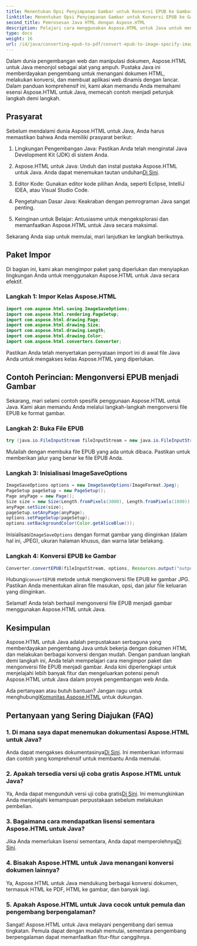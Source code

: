 ```yaml
---
title: Menentukan Opsi Penyimpanan Gambar untuk Konversi EPUB ke Gambar
linktitle: Menentukan Opsi Penyimpanan Gambar untuk Konversi EPUB ke Gambar
second_title: Pemrosesan Java HTML dengan Aspose.HTML
description: Pelajari cara menggunakan Aspose.HTML untuk Java untuk mengonversi EPUB menjadi gambar & lainnya. Jelajahi panduan langkah demi langkah kami. #JavaDevelopment #WebDevelopment #DocumentConversion
type: docs
weight: 16
url: /id/java/converting-epub-to-pdf/convert-epub-to-image-specify-image-save-options/
---
```


Dalam dunia pengembangan web dan manipulasi dokumen, Aspose.HTML untuk Java menonjol sebagai alat yang ampuh. Pustaka Java ini memberdayakan pengembang untuk menangani dokumen HTML, melakukan konversi, dan membuat aplikasi web dinamis dengan lancar. Dalam panduan komprehensif ini, kami akan memandu Anda memahami esensi Aspose.HTML untuk Java, memecah contoh menjadi petunjuk langkah demi langkah.

## Prasyarat

Sebelum mendalami dunia Aspose.HTML untuk Java, Anda harus memastikan bahwa Anda memiliki prasyarat berikut:

1. Lingkungan Pengembangan Java: Pastikan Anda telah menginstal Java Development Kit (JDK) di sistem Anda.

2. Aspose.HTML untuk Java: Unduh dan instal pustaka Aspose.HTML untuk Java. Anda dapat menemukan tautan unduhan[Di Sini](https://releases.aspose.com/html/java/).

3. Editor Kode: Gunakan editor kode pilihan Anda, seperti Eclipse, IntelliJ IDEA, atau Visual Studio Code.

4. Pengetahuan Dasar Java: Keakraban dengan pemrograman Java sangat penting.

5. Keinginan untuk Belajar: Antusiasme untuk mengeksplorasi dan memanfaatkan Aspose.HTML untuk Java secara maksimal.

Sekarang Anda siap untuk memulai, mari lanjutkan ke langkah berikutnya.

## Paket Impor

Di bagian ini, kami akan mengimpor paket yang diperlukan dan menyiapkan lingkungan Anda untuk menggunakan Aspose.HTML untuk Java secara efektif. 

### Langkah 1: Impor Kelas Aspose.HTML

```java
import com.aspose.html.saving.ImageSaveOptions;
import com.aspose.html.rendering.PageSetup;
import com.aspose.html.drawing.Page;
import com.aspose.html.drawing.Size;
import com.aspose.html.drawing.Length;
import com.aspose.html.drawing.Color;
import com.aspose.html.converters.Converter;
```

Pastikan Anda telah menyertakan pernyataan import ini di awal file Java Anda untuk mengakses kelas Aspose.HTML yang diperlukan.

## Contoh Perincian: Mengonversi EPUB menjadi Gambar

Sekarang, mari selami contoh spesifik penggunaan Aspose.HTML untuk Java. Kami akan memandu Anda melalui langkah-langkah mengonversi file EPUB ke format gambar.

### Langkah 2: Buka File EPUB

```java
try (java.io.FileInputStream fileInputStream = new java.io.FileInputStream(Resources.input("input.epub"))) {
```

Mulailah dengan membuka file EPUB yang ada untuk dibaca. Pastikan untuk memberikan jalur yang benar ke file EPUB Anda.

### Langkah 3: Inisialisasi ImageSaveOptions

```java
ImageSaveOptions options = new ImageSaveOptions(ImageFormat.Jpeg);
PageSetup pageSetup = new PageSetup();
Page anyPage = new Page();
Size size = new Size(Length.fromPixels(3000), Length.fromPixels(1000));
anyPage.setSize(size);
pageSetup.setAnyPage(anyPage);
options.setPageSetup(pageSetup);
options.setBackgroundColor(Color.getAliceBlue());
```

 Inisialisasi`ImageSaveOptions` dengan format gambar yang diinginkan (dalam hal ini, JPEG), ukuran halaman khusus, dan warna latar belakang.

### Langkah 4: Konversi EPUB ke Gambar

```java
Converter.convertEPUB(fileInputStream, options, Resources.output("output.jpg"));
```

 Hubungi`convertEPUB` metode untuk mengkonversi file EPUB ke gambar JPG. Pastikan Anda menentukan aliran file masukan, opsi, dan jalur file keluaran yang diinginkan.

Selamat! Anda telah berhasil mengonversi file EPUB menjadi gambar menggunakan Aspose.HTML untuk Java.

## Kesimpulan

Aspose.HTML untuk Java adalah perpustakaan serbaguna yang memberdayakan pengembang Java untuk bekerja dengan dokumen HTML dan melakukan berbagai konversi dengan mudah. Dengan panduan langkah demi langkah ini, Anda telah mempelajari cara mengimpor paket dan mengonversi file EPUB menjadi gambar. Anda kini diperlengkapi untuk menjelajahi lebih banyak fitur dan mengeluarkan potensi penuh Aspose.HTML untuk Java dalam proyek pengembangan web Anda.

 Ada pertanyaan atau butuh bantuan? Jangan ragu untuk menghubungi[Komunitas Aspose.HTML](https://forum.aspose.com/) untuk dukungan.

## Pertanyaan yang Sering Diajukan (FAQ)

### 1. Di mana saya dapat menemukan dokumentasi Aspose.HTML untuk Java?

 Anda dapat mengakses dokumentasinya[Di Sini](https://reference.aspose.com/html/java/). Ini memberikan informasi dan contoh yang komprehensif untuk membantu Anda memulai.

### 2. Apakah tersedia versi uji coba gratis Aspose.HTML untuk Java?

 Ya, Anda dapat mengunduh versi uji coba gratis[Di Sini](https://releases.aspose.com/). Ini memungkinkan Anda menjelajahi kemampuan perpustakaan sebelum melakukan pembelian.

### 3. Bagaimana cara mendapatkan lisensi sementara Aspose.HTML untuk Java?

 Jika Anda memerlukan lisensi sementara, Anda dapat memperolehnya[Di Sini](https://purchase.aspose.com/temporary-license/).

### 4. Bisakah Aspose.HTML untuk Java menangani konversi dokumen lainnya?

Ya, Aspose.HTML untuk Java mendukung berbagai konversi dokumen, termasuk HTML ke PDF, HTML ke gambar, dan banyak lagi.

### 5. Apakah Aspose.HTML untuk Java cocok untuk pemula dan pengembang berpengalaman?

Sangat! Aspose.HTML untuk Java melayani pengembang dari semua tingkatan. Pemula dapat dengan mudah memulai, sementara pengembang berpengalaman dapat memanfaatkan fitur-fitur canggihnya.